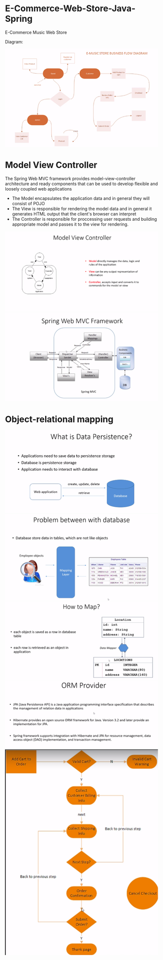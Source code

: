# E-Commerce-Web-Store-Java-Spring
E-Commerce Music Web Store 

Diagram:

![](https://github.com/Sakerini/E-Commerce-Web-Store-Java-Spring/blob/master/Docs/flow-diagram.png)

# Model View Controller

The Spring Web MVC framework provides model-view-controller architecture and ready components that can be used to develop flexible and loosely coupled web applications

  - The Model encapsulates the application data and in general they will consist of POJO
  - The View is responsible for rendering the model data and in general it generates HTML output that the client's browser can interpret
  - The Controller is responsible for proccessing user requests and building appropriate model and passes it to the view for rendering.

![](https://github.com/Sakerini/E-Commerce-Web-Store-Java-Spring/blob/master/Docs/MVC.png)
![](https://github.com/Sakerini/E-Commerce-Web-Store-Java-Spring/blob/master/Docs/MVC-framework.png)

# Object-relational mapping

![](https://github.com/Sakerini/E-Commerce-Web-Store-Java-Spring/blob/master/Docs/whatisdatapersistance.png)
![](https://github.com/Sakerini/E-Commerce-Web-Store-Java-Spring/blob/master/Docs/problem.png)
![](https://github.com/Sakerini/E-Commerce-Web-Store-Java-Spring/blob/master/Docs/howtomap.png)
![](https://github.com/Sakerini/E-Commerce-Web-Store-Java-Spring/blob/master/Docs/OrmProvider.png)
![](https://github.com/Sakerini/E-Commerce-Web-Store-Java-Spring/blob/master/Docs/OrderWebFlowDiagram.png)



